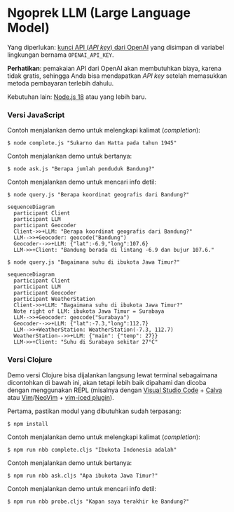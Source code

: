 # Ngoprek LLM (Large Language Model)

Yang diperlukan: [kunci API (_API key_) dari OpenAI](https://platform.openai.com/account/api-keys) yang disimpan di variabel lingkungan bernama `OPENAI_API_KEY`.

**Perhatikan**: pemakaian API dari OpenAI akan membutuhkan biaya, karena tidak gratis, sehingga Anda bisa mendapatkan _API key_ setelah memasukkan metoda pembayaran terlebih dahulu.

Kebutuhan lain: [Node.js 18](https://nodejs.org/) atau yang lebih baru.

### Versi JavaScript

Contoh menjalankan demo untuk melengkapi kalimat (_completion_):

```
$ node complete.js "Sukarno dan Hatta pada tahun 1945"
```

Contoh menjalankan demo untuk bertanya:

```
$ node ask.js "Berapa jumlah penduduk Bandung?"
```

Contoh menjalankan demo untuk mencari info detil:

```
$ node query.js "Berapa koordinat geografis dari Bandung?"
```

```mermaid
sequenceDiagram
  participant Client
  participant LLM
  participant Geocoder
  Client->>+LLM: "Berapa koordinat geografis dari Bandung?"
  LLM-->>+Geocoder: geocode("Bandung")
  Geocoder-->>+LLM: {"lat":-6.9,"long":107.6}
  LLM->>+Client: "Bandung berada di lintang -6.9 dan bujur 107.6."
```

```
$ node query.js "Bagaimana suhu di ibukota Jawa Timur?"
```

```mermaid
sequenceDiagram
  participant Client
  participant LLM
  participant Geocoder
  participant WeatherStation
  Client->>+LLM: "Bagaimana suhu di ibukota Jawa Timur?"
  Note right of LLM: ibukota Jawa Timur = Surabaya
  LLM-->>+Geocoder: geocode("Surabaya")
  Geocoder-->>+LLM: {"lat":-7.3,"long":112.7}
  LLM-->>+WeatherStation: WeatherStation(-7.3, 112.7)
  WeatherStation-->>+LLM: {"main": {"temp": 27}}
  LLM->>+Client: "Suhu di Surabaya sekitar 27°C"
```

### Versi Clojure

Demo versi Clojure bisa dijalankan langsung lewat terminal sebagaimana dicontohkan di bawah ini, akan tetapi lebih baik dipahami dan dicoba dengan menggunakan REPL (misalnya dengan [Visual Studio Code](https://code.visualstudio.com/) + [Calva](https://marketplace.visualstudio.com/items?itemName=betterthantomorrow.calva) atau [Vim](https://www.vim.org/)/[NeoVim](https://neovim.io/) + [vim-iced plugin](https://github.com/liquidz/vim-iced)).

Pertama, pastikan modul yang dibutuhkan sudah terpasang:

```
$ npm install
```

Contoh menjalankan demo untuk melengkapi kalimat (_completion_):

```
$ npm run nbb complete.cljs "Ibukota Indonesia adalah"
```

Contoh menjalankan demo untuk bertanya:

```
$ npm run nbb ask.cljs "Apa ibukota Jawa Timur?"
```

Contoh menjalankan demo untuk mencari info detil:

```
$ npm run nbb probe.cljs "Kapan saya terakhir ke Bandung?"
```
